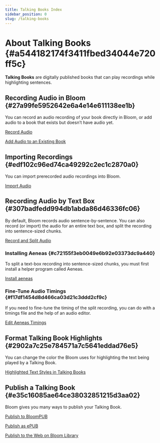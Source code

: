 ```yaml
---
title: Talking Books Index
sidebar_position: 0
slug: /talking-books
---
```




# About Talking Books {#a544182174f3411fbed34044e720ff5c}


**Talking Books** are digitally published books that can play recordings while highlighting sentences. 


## Recording Audio in Bloom {#27a99fe5952642e6a4e14e611138ee1b}


You can record an audio recording of your book directly in Bloom, or add audio to a book that exists but doesn’t have audio yet.


[Record Audio](/record-audio)


[Add Audio to an Existing Book](/add-audio-to-an-existing-book) 


## Importing Recordings {#edf102c96ed74ca49292c2ec1c2870a0}


You can import prerecorded audio recordings into Bloom. 


[Import Audio](/import-audio) 


## Recording Audio by Text Box {#307badfedd994db1abda86d46336fc06}


By default, Bloom records audio sentence-by-sentence. You can also record (or import) the audio for an entire text box, and split the recording into sentence-sized chunks. 


[Record and Split Audio](/record-and-split-audio) 


### Installing Aeneas {#c72155f3eb0049e6b92e03373dc9a440}


To split a text-box recording into sentence-sized chunks, you must first install a helper program called Aeneas. 


[Install aeneas](/installing-aeneas) 


### Fine-Tune Audio Timings {#f17df1454d8d466ca03d21c3ddd2cf9c}


If you need to fine-tune the timing of the split recording, you can do with a timings file and the help of an audio editor. 


[Edit Aeneas Timings](/edit-timings) 


## Format Talking Book Highlights {#2902a7c25e784571a7c5641eddad76e5}


You can change the color the Bloom uses for highlighting the text being played by a Talking Book. 


[Highlighted Text Styles in Talking Books](/talking-book-highlighted-text-styles) 


## Publish a Talking Book {#e35c16085ae64ce38032851215d3aa02}


Bloom gives you many ways to publish your Talking Book. 


[Publish to BloomPUB](/publish-to-bloompub) 


[Publish as ePUB](/publish-as-epub) 


[Publish to the Web on Bloom Library](/publish-to-bloom-library) 

